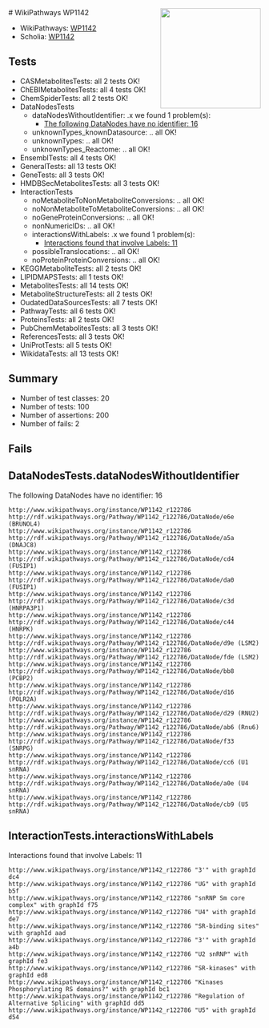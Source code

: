 <img style="float: right; width: 200px" src="https://upload.wikimedia.org/wikipedia/commons/thumb/8/83/Wplogo_with_text_500.png/640px-Wplogo_with_text_500.png" />
# WikiPathways WP1142

* WikiPathways: [WP1142](https://new.wikipathways.org/pathways/WP1142)
* Scholia: [WP1142](https://scholia.toolforge.org/wikipathways/WP1142)
## Tests
* CASMetabolitesTests: all 2 tests OK!
* ChEBIMetabolitesTests: all 4 tests OK!
* ChemSpiderTests: all 2 tests OK!
* DataNodesTests
    * dataNodesWithoutIdentifier: .x we found 1 problem(s):
        * [The following DataNodes have no identifier: 16](#8792c496)
    * unknownTypes_knownDatasource: .. all OK!
    * unknownTypes: .. all OK!
    * unknownTypes_Reactome: .. all OK!
* EnsemblTests: all 4 tests OK!
* GeneralTests: all 13 tests OK!
* GeneTests: all 3 tests OK!
* HMDBSecMetabolitesTests: all 3 tests OK!
* InteractionTests
    * noMetaboliteToNonMetaboliteConversions: .. all OK!
    * noNonMetaboliteToMetaboliteConversions: .. all OK!
    * noGeneProteinConversions: .. all OK!
    * nonNumericIDs: .. all OK!
    * interactionsWithLabels: .x we found 1 problem(s):
        * [Interactions found that involve Labels: 11](#fe97a8b9)
    * possibleTranslocations: .. all OK!
    * noProteinProteinConversions: .. all OK!
* KEGGMetaboliteTests: all 2 tests OK!
* LIPIDMAPSTests: all 1 tests OK!
* MetabolitesTests: all 14 tests OK!
* MetaboliteStructureTests: all 2 tests OK!
* OudatedDataSourcesTests: all 7 tests OK!
* PathwayTests: all 6 tests OK!
* ProteinsTests: all 2 tests OK!
* PubChemMetabolitesTests: all 3 tests OK!
* ReferencesTests: all 3 tests OK!
* UniProtTests: all 5 tests OK!
* WikidataTests: all 13 tests OK!


## Summary

* Number of test classes: 20
* Number of tests: 100
* Number of assertions: 200
* Number of fails: 2

## Fails

<a name="8792c496" />

## DataNodesTests.dataNodesWithoutIdentifier

The following DataNodes have no identifier: 16
```
http://www.wikipathways.org/instance/WP1142_r122786 http://rdf.wikipathways.org/Pathway/WP1142_r122786/DataNode/e6e (BRUNOL4)
http://www.wikipathways.org/instance/WP1142_r122786 http://rdf.wikipathways.org/Pathway/WP1142_r122786/DataNode/a5a (DNAJC8)
http://www.wikipathways.org/instance/WP1142_r122786 http://rdf.wikipathways.org/Pathway/WP1142_r122786/DataNode/cd4 (FUSIP1)
http://www.wikipathways.org/instance/WP1142_r122786 http://rdf.wikipathways.org/Pathway/WP1142_r122786/DataNode/da0 (FUSIP1)
http://www.wikipathways.org/instance/WP1142_r122786 http://rdf.wikipathways.org/Pathway/WP1142_r122786/DataNode/c3d (HNRPA3P1)
http://www.wikipathways.org/instance/WP1142_r122786 http://rdf.wikipathways.org/Pathway/WP1142_r122786/DataNode/c44 (HNRPK)
http://www.wikipathways.org/instance/WP1142_r122786 http://rdf.wikipathways.org/Pathway/WP1142_r122786/DataNode/d9e (LSM2)
http://www.wikipathways.org/instance/WP1142_r122786 http://rdf.wikipathways.org/Pathway/WP1142_r122786/DataNode/fde (LSM2)
http://www.wikipathways.org/instance/WP1142_r122786 http://rdf.wikipathways.org/Pathway/WP1142_r122786/DataNode/bb8 (PCBP2)
http://www.wikipathways.org/instance/WP1142_r122786 http://rdf.wikipathways.org/Pathway/WP1142_r122786/DataNode/d16 (POLR2A)
http://www.wikipathways.org/instance/WP1142_r122786 http://rdf.wikipathways.org/Pathway/WP1142_r122786/DataNode/d29 (RNU2)
http://www.wikipathways.org/instance/WP1142_r122786 http://rdf.wikipathways.org/Pathway/WP1142_r122786/DataNode/ab6 (Rnu6)
http://www.wikipathways.org/instance/WP1142_r122786 http://rdf.wikipathways.org/Pathway/WP1142_r122786/DataNode/f33 (SNRPG)
http://www.wikipathways.org/instance/WP1142_r122786 http://rdf.wikipathways.org/Pathway/WP1142_r122786/DataNode/cc6 (U1 snRNA)
http://www.wikipathways.org/instance/WP1142_r122786 http://rdf.wikipathways.org/Pathway/WP1142_r122786/DataNode/a0e (U4 snRNA)
http://www.wikipathways.org/instance/WP1142_r122786 http://rdf.wikipathways.org/Pathway/WP1142_r122786/DataNode/cb9 (U5 snRNA)
```

<a name="fe97a8b9" />

## InteractionTests.interactionsWithLabels

Interactions found that involve Labels: 11
```
http://www.wikipathways.org/instance/WP1142_r122786 "3'" with graphId dc4
http://www.wikipathways.org/instance/WP1142_r122786 "UG" with graphId b5f
http://www.wikipathways.org/instance/WP1142_r122786 "snRNP Sm core complex" with graphId f75
http://www.wikipathways.org/instance/WP1142_r122786 "U4" with graphId de7
http://www.wikipathways.org/instance/WP1142_r122786 "SR-binding sites" with graphId aad
http://www.wikipathways.org/instance/WP1142_r122786 "3'" with graphId a4b
http://www.wikipathways.org/instance/WP1142_r122786 "U2 snRNP" with graphId fe3
http://www.wikipathways.org/instance/WP1142_r122786 "SR-kinases" with graphId ed8
http://www.wikipathways.org/instance/WP1142_r122786 "Kinases Phosphorylating RS domains?" with graphId bc1
http://www.wikipathways.org/instance/WP1142_r122786 "Regulation of
Alternative Splicing" with graphId dd5
http://www.wikipathways.org/instance/WP1142_r122786 "U5" with graphId d54
```

